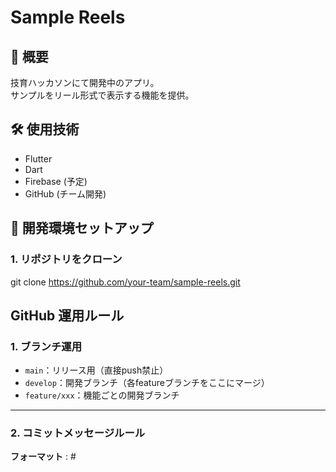 # Sample Reels

## 📌 概要
技育ハッカソンにて開発中のアプリ。  
サンプルをリール形式で表示する機能を提供。

## 🛠 使用技術
- Flutter
- Dart
- Firebase (予定)
- GitHub (チーム開発)

## 🚀 開発環境セットアップ
### 1. リポジトリをクローン
git clone https://github.com/your-team/sample-reels.git

## GitHub 運用ルール
### 1. ブランチ運用
- `main`：リリース用（直接push禁止）
- `develop`：開発ブランチ（各featureブランチをここにマージ）
- `feature/xxx`：機能ごとの開発ブランチ

---

### 2. コミットメッセージルール

**フォーマット**
<Type>: #<Issue Number> <Title>
**例**
git commit -m "feat: #123 ログイン機能の実装をする"
※ コメント内容は、現在形が正しいらしい。"何々した"ではなくて
### Type（コミットの種類）一覧

| Type       | 説明                          |
|------------|-------------------------------|
| `feat`     | 新機能追加                     |
| `fix`      | バグ修正                       |
| `update`   | 機能修正                       |
| `remove`   | ファイル削除                   |
| `doc`      | README等の更新                 |
